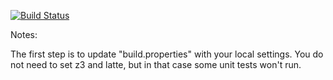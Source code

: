 [![Build Status](https://travis-ci.org/FloraJuliane/green.svg?branch=master)](https://travis-ci.org/FloraJuliane/green.svg?branch=master)

Notes:

The first step is to update "build.properties" with your local
settings.  You do not need to set z3 and latte, but in that case
some unit tests won't run.
   
